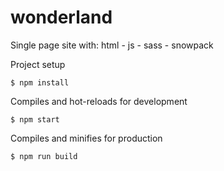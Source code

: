 # wonderland
Single page site with: html - js - sass - snowpack

Project setup
```
$ npm install
``` 
Compiles and hot-reloads for development
```
$ npm start

``` 

Compiles and minifies for production
```
$ npm run build
``` 